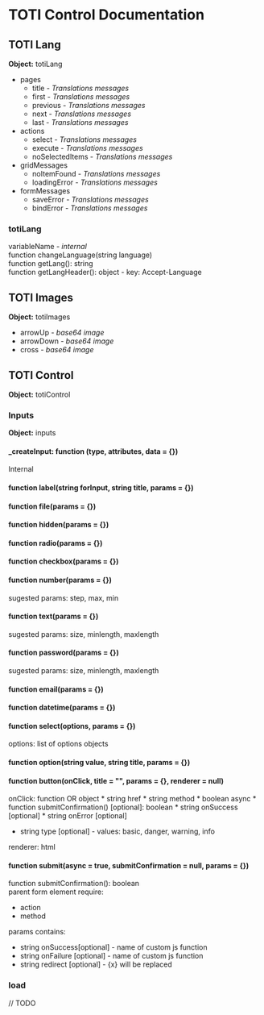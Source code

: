 # TOTI Control Documentation

## TOTI Lang
**Object:** totiLang

* pages
  * title - *Translations messages*
  * first - *Translations messages*
  * previous - *Translations messages*
  * next - *Translations messages*
  * last - *Translations messages*
* actions
  * select - *Translations messages*
  * execute - *Translations messages*
  * noSelectedItems - *Translations messages*
* gridMessages
  * noItemFound - *Translations messages*
  * loadingError - *Translations messages*
* formMessages
  * saveError - *Translations messages*
  * bindError - *Translations messages*

### totiLang

variableName - *internal* <br>
function changeLanguage(string language) <br>
function getLang(): string <br>
function getLangHeader(): object - key: Accept-Language <br>

## TOTI Images
**Object:** totiImages

* arrowUp - *base64 image*
* arrowDown - *base64 image*
* cross - *base64 image*

## TOTI Control
**Object:** totiControl

### Inputs
**Object:** inputs <br>

#### _createInput: function (type, attributes, data = {})

Internal

#### function label(string forInput, string title, params = {})

#### function file(params = {})

#### function hidden(params = {})

#### function radio(params = {})

#### function checkbox(params = {})

#### function number(params = {})

sugested params: step, max, min

#### function text(params = {})

sugested params: size, minlength, maxlength 

#### function password(params = {})

sugested params: size, minlength, maxlength

#### function email(params = {})

#### function datetime(params = {})

#### function select(options, params = {})

options: list of options objects

#### function option(string value, string title, params = {})

#### function button(onClick, title = "", params = {}, renderer = null)

onClick: function OR object
	* string href
	* string method
	* boolean async
	* function submitConfirmation() [optional]: boolean
	* string onSuccess [optional]
	* string onError [optional]
  * string type [optional] - values: basic, danger, warning, info

renderer: html

#### function submit(async = true, submitConfirmation = null, params = {})

function submitConfirmation(): boolean <br>
parent form element require:
* action
* method

params contains:
* string onSuccess[optional] - name of custom js function
* string onFailure [optional] - name of custom js function
* string redirect [optional] - {x} will be replaced

### load
// TODO